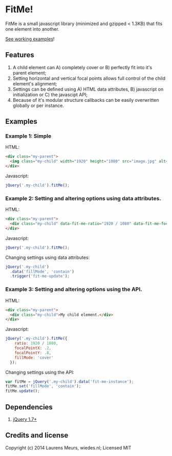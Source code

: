 # FitMe!

FitMe is a small javascript library (minimized and gzipped < 1.3KB) that fits one element into another.

[See working examples](http://lmeurs.github.io/fitme/)!

## Features

1. A child element can A) completely cover or B) perfectly fit into it's parent element;
2. Setting horizontal and vertical focal points allows full control of the child element's alignment;
3. Settings can be defined using A) HTML data attributes, B) javascript on initialization or C) the javascipt API;
4. Because of it's modular structure callbacks can be easily overwritten globally or per instance.

## Examples

### Example 1: Simple

HTML:
```html
<div class="my-parent">
  <img class="my-child" width="1920" height="1080" src="image.jpg" alt="My image" />
</div>
```

Javascript:
```javascript
jQuery('.my-child').fitMe();
```

### Example 2: Setting and altering options using data attributes.

HTML:
```html
<div class="my-parent">
  <div class="my-child" data-fit-me-ratio="1920 / 1080" data-fit-me-focal-point-x="0.2" data-fit-me-focal-point-y="0.8" data-fit-me-fill-mode="cover">My child element.</div>
</div>
```

Javascript:
```javascript
jQuery('.my-child').fitMe();
```

Changing settings using data attributes:
```javascript
jQuery('.my-child')
  .data('fillMode', 'contain')
  .trigger('fit-me-update');
```

### Example 3: Setting and altering options using the API.

HTML:
```html
<div class="my-parent">
  <div class="my-child">My child element.</div>
</div>
```

Javascript:
```javascript
jQuery('.my-child').fitMe({
    ratio: 1920 / 1080,
    focalPointX: .2,
    focalPointY: .8,
    fillMode: 'cover'
  });
```

Changing settings using the API:
```javascript
var fitMe = jQuery('.my-child').data('fit-me-instance');
fitMe.set('fillMode', 'contain');
fitMe.update();
```

## Dependencies

1. [jQuery 1.7+](http://jquery.com/download/)

## Credits and license

Copyright (c) 2014 Laurens Meurs, wiedes.nl; Licensed MIT

